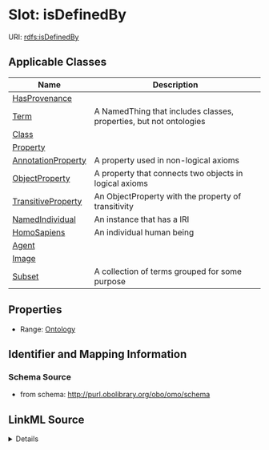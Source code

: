 # Slot: isDefinedBy

URI: [rdfs:isDefinedBy](http://www.w3.org/2000/01/rdf-schema#isDefinedBy)



<!-- no inheritance hierarchy -->




## Applicable Classes

| Name | Description |
| --- | --- |
[HasProvenance](HasProvenance.md) | 
[Term](Term.md) | A NamedThing that includes classes, properties, but not ontologies
[Class](Class.md) | 
[Property](Property.md) | 
[AnnotationProperty](AnnotationProperty.md) | A property used in non-logical axioms
[ObjectProperty](ObjectProperty.md) | A property that connects two objects in logical axioms
[TransitiveProperty](TransitiveProperty.md) | An ObjectProperty with the property of transitivity
[NamedIndividual](NamedIndividual.md) | An instance that has a IRI
[HomoSapiens](HomoSapiens.md) | An individual human being
[Agent](Agent.md) | 
[Image](Image.md) | 
[Subset](Subset.md) | A collection of terms grouped for some purpose






## Properties

* Range: [Ontology](Ontology.md)







## Identifier and Mapping Information







### Schema Source


* from schema: http://purl.obolibrary.org/obo/omo/schema




## LinkML Source

<details>
```yaml
name: isDefinedBy
from_schema: http://purl.obolibrary.org/obo/omo/schema
close_mappings:
- pav:importedFrom
- dcterms:publisher
rank: 1000
slot_uri: rdfs:isDefinedBy
alias: isDefinedBy
domain_of:
- HasProvenance
range: Ontology

```
</details>